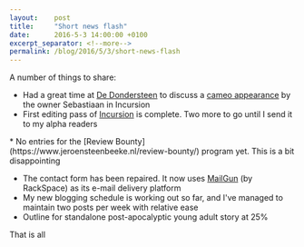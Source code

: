 ```yaml
---
layout:    post
title:     "Short news flash"
date:      2016-5-3 14:00:00 +0100
excerpt_separator: <!--more-->
permalink: /blog/2016/5/3/short-news-flash
---
```


A number of things to share:

* Had a great time at [De Dondersteen](http://www.de-dondersteen.nl/) to discuss a [cameo appearance](/2016/4/19/the-cameo-appearance.html) by the owner Sebastiaan in Incursion
* First editing pass of [Incursion](/2016/3/24/incursion-and-the-road-ahead.html) is complete. Two more to go until I send it to my alpha readers

<!--more-->* No entries for the [Review Bounty](https://www.jeroensteenbeeke.nl/review-bounty/) program yet. This is a bit disappointing
* The contact form has been repaired. It now uses [MailGun](http://www.mailgun.com/) (by RackSpace) as its e-mail delivery platform
* My new blogging schedule is working out so far, and I've managed to maintain two posts per week with relative ease
* Outline for standalone post-apocalyptic young adult story at 25%


That is all